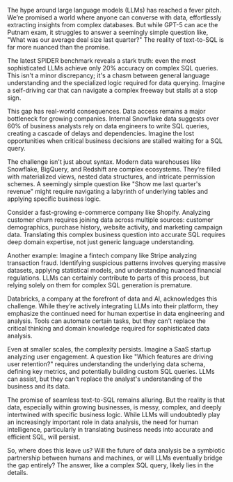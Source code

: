 The hype around large language models (LLMs) has reached a fever pitch.  We’re promised a world where anyone can converse with data, effortlessly extracting insights from complex databases.  But while GPT-5 can ace the Putnam exam, it struggles to answer a seemingly simple question like, "What was our average deal size last quarter?"  The reality of text-to-SQL is far more nuanced than the promise.

The latest SPIDER benchmark reveals a stark truth: even the most sophisticated LLMs achieve only 20% accuracy on complex SQL queries. This isn't a minor discrepancy; it's a chasm between general language understanding and the specialized logic required for data querying.  Imagine a self-driving car that can navigate a complex freeway but stalls at a stop sign.

This gap has real-world consequences.  Data access remains a major bottleneck for growing companies.  Internal Snowflake data suggests over 60% of business analysts rely on data engineers to write SQL queries, creating a cascade of delays and dependencies.  Imagine the lost opportunities when critical business decisions are stalled waiting for a SQL query.

The challenge isn't just about syntax.  Modern data warehouses like Snowflake, BigQuery, and Redshift are complex ecosystems.  They’re filled with materialized views, nested data structures, and intricate permission schemes.  A seemingly simple question like "Show me last quarter's revenue" might require navigating a labyrinth of underlying tables and applying specific business logic.

Consider a fast-growing e-commerce company like Shopify.  Analyzing customer churn requires joining data across multiple sources:  customer demographics, purchase history, website activity, and marketing campaign data.  Translating this complex business question into accurate SQL requires deep domain expertise, not just generic language understanding.

Another example:  Imagine a fintech company like Stripe analyzing transaction fraud.  Identifying suspicious patterns involves querying massive datasets, applying statistical models, and understanding nuanced financial regulations.  LLMs can certainly contribute to parts of this process, but relying solely on them for complex SQL generation is premature.

Databricks, a company at the forefront of data and AI, acknowledges this challenge.  While they’re actively integrating LLMs into their platform, they emphasize the continued need for human expertise in data engineering and analysis.  Tools can automate certain tasks, but they can't replace the critical thinking and domain knowledge required for sophisticated data analysis.

Even at smaller scales, the complexity persists.  Imagine a SaaS startup analyzing user engagement.  A question like "Which features are driving user retention?" requires understanding the underlying data schema, defining key metrics, and potentially building custom SQL queries.  LLMs can assist, but they can't replace the analyst's understanding of the business and its data.

The promise of seamless text-to-SQL remains alluring.  But the reality is that data, especially within growing businesses, is messy, complex, and deeply intertwined with specific business logic.  While LLMs will undoubtedly play an increasingly important role in data analysis, the need for human intelligence, particularly in translating business needs into accurate and efficient SQL, will persist.

So, where does this leave us?  Will the future of data analysis be a symbiotic partnership between humans and machines, or will LLMs eventually bridge the gap entirely?  The answer, like a complex SQL query, likely lies in the details.
